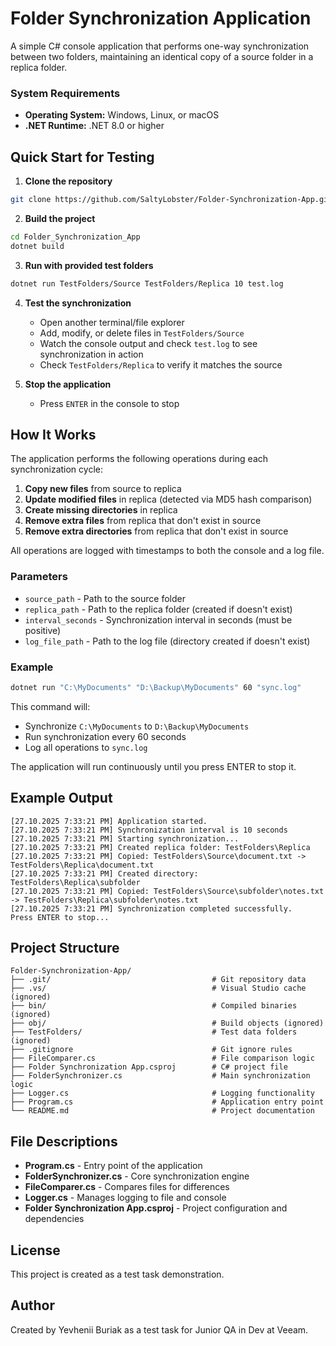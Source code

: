 ﻿# Folder Synchronization Application

A simple C# console application that performs one-way synchronization between two folders, maintaining an identical copy of a source folder in a replica folder.

### System Requirements
- **Operating System:** Windows, Linux, or macOS
- **.NET Runtime:** .NET 8.0 or higher
  
## Quick Start for Testing

1. **Clone the repository**
```bash
git clone https://github.com/SaltyLobster/Folder-Synchronization-App.git
```

2. **Build the project**
```bash
cd Folder_Synchronization_App
dotnet build
```

3. **Run with provided test folders**
```bash
dotnet run TestFolders/Source TestFolders/Replica 10 test.log
```

4. **Test the synchronization**
   - Open another terminal/file explorer
   - Add, modify, or delete files in `TestFolders/Source`
   - Watch the console output and check `test.log` to see synchronization in action
   - Check `TestFolders/Replica` to verify it matches the source

5. **Stop the application**
   - Press `ENTER` in the console to stop

## How It Works

The application performs the following operations during each synchronization cycle:

1. **Copy new files** from source to replica
2. **Update modified files** in replica (detected via MD5 hash comparison)
3. **Create missing directories** in replica
4. **Remove extra files** from replica that don't exist in source
5. **Remove extra directories** from replica that don't exist in source

All operations are logged with timestamps to both the console and a log file.

### Parameters

- `source_path` - Path to the source folder
- `replica_path` - Path to the replica folder (created if doesn't exist)
- `interval_seconds` - Synchronization interval in seconds (must be positive)
- `log_file_path` - Path to the log file (directory created if doesn't exist)

### Example

```bash
dotnet run "C:\MyDocuments" "D:\Backup\MyDocuments" 60 "sync.log"
```

This command will:
- Synchronize `C:\MyDocuments` to `D:\Backup\MyDocuments`
- Run synchronization every 60 seconds
- Log all operations to `sync.log`

The application will run continuously until you press ENTER to stop it.

## Example Output

```
[27.10.2025 7:33:21 PM] Application started.
[27.10.2025 7:33:21 PM] Synchronization interval is 10 seconds
[27.10.2025 7:33:21 PM] Starting synchronization...
[27.10.2025 7:33:21 PM] Created replica folder: TestFolders\Replica
[27.10.2025 7:33:21 PM] Copied: TestFolders\Source\document.txt -> TestFolders\Replica\document.txt
[27.10.2025 7:33:21 PM] Created directory: TestFolders\Replica\subfolder
[27.10.2025 7:33:21 PM] Copied: TestFolders\Source\subfolder\notes.txt -> TestFolders\Replica\subfolder\notes.txt
[27.10.2025 7:33:21 PM] Synchronization completed successfully.
Press ENTER to stop...
```

## Project Structure
```
Folder-Synchronization-App/
├── .git/                                    # Git repository data
├── .vs/                                     # Visual Studio cache (ignored)
├── bin/                                     # Compiled binaries (ignored)
├── obj/                                     # Build objects (ignored)
├── TestFolders/                             # Test data folders (ignored)
├── .gitignore                               # Git ignore rules
├── FileComparer.cs                          # File comparison logic
├── Folder Synchronization App.csproj        # C# project file
├── FolderSynchronizer.cs                    # Main synchronization logic
├── Logger.cs                                # Logging functionality
├── Program.cs                               # Application entry point
└── README.md                                # Project documentation
```

## File Descriptions

- **Program.cs** - Entry point of the application
- **FolderSynchronizer.cs** - Core synchronization engine
- **FileComparer.cs** - Compares files for differences
- **Logger.cs** - Manages logging to file and console
- **Folder Synchronization App.csproj** - Project configuration and dependencies

## License

This project is created as a test task demonstration.

## Author

Created by Yevhenii Buriak as a test task for Junior QA in Dev at Veeam.

